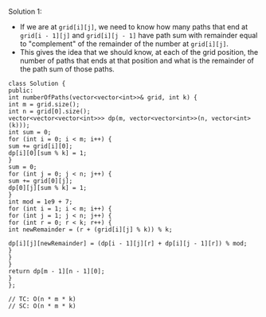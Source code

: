 Solution 1:
​
- If we are at `grid[i][j]`, we need to know how many paths that end at `grid[i - 1][j]` and `grid[i][j - 1]` have path sum with remainder equal to "complement" of the remainder of the number at `grid[i][j]`.
- This gives the idea that we should know, at each of the grid position, the number of paths that ends at that position and what is the remainder of the path sum of those paths.
​
```
class Solution {
public:
int numberOfPaths(vector<vector<int>>& grid, int k) {
int m = grid.size();
int n = grid[0].size();
vector<vector<vector<int>>> dp(m, vector<vector<int>>(n, vector<int>(k)));
int sum = 0;
for (int i = 0; i < m; i++) {
sum += grid[i][0];
dp[i][0][sum % k] = 1;
}
sum = 0;
for (int j = 0; j < n; j++) {
sum += grid[0][j];
dp[0][j][sum % k] = 1;
}
int mod = 1e9 + 7;
for (int i = 1; i < m; i++) {
for (int j = 1; j < n; j++) {
for (int r = 0; r < k; r++) {
int newRemainder = (r + (grid[i][j] % k)) % k;
​
dp[i][j][newRemainder] = (dp[i - 1][j][r] + dp[i][j - 1][r]) % mod;
}
}
}
return dp[m - 1][n - 1][0];
}
};
​
// TC: O(n * m * k)
// SC: O(n * m * k)
```